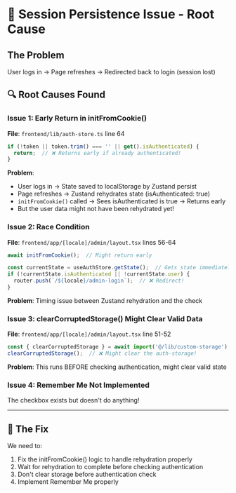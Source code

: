 # 🐛 Session Persistence Issue - Root Cause

## The Problem

User logs in → Page refreshes → Redirected back to login (session lost)

## 🔍 Root Causes Found

### Issue 1: Early Return in initFromCookie()

**File**: `frontend/lib/auth-store.ts` line 64

```typescript
if (!token || token.trim() === '' || get().isAuthenticated) {
  return;  // ❌ Returns early if already authenticated!
}
```

**Problem**: 
- User logs in → State saved to localStorage by Zustand persist
- Page refreshes → Zustand rehydrates state (isAuthenticated: true)
- `initFromCookie()` called → Sees isAuthenticated is true → Returns early
- But the user data might not have been rehydrated yet!

### Issue 2: Race Condition

**File**: `frontend/app/[locale]/admin/layout.tsx` lines 56-64

```typescript
await initFromCookie();  // Might return early

const currentState = useAuthStore.getState();  // Gets state immediately
if (!currentState.isAuthenticated || !currentState.user) {
  router.push(`/${locale}/admin-login`);  // ❌ Redirect!
}
```

**Problem**: Timing issue between Zustand rehydration and the check

### Issue 3: clearCorruptedStorage() Might Clear Valid Data

**File**: `frontend/app/[locale]/admin/layout.tsx` line 51-52

```typescript
const { clearCorruptedStorage } = await import('@/lib/custom-storage');
clearCorruptedStorage();  // ❌ Might clear the auth-storage!
```

**Problem**: This runs BEFORE checking authentication, might clear valid state

### Issue 4: Remember Me Not Implemented

The checkbox exists but doesn't do anything!

---

## 🔧 The Fix

We need to:
1. Fix the initFromCookie() logic to handle rehydration properly
2. Wait for rehydration to complete before checking authentication
3. Don't clear storage before authentication check
4. Implement Remember Me properly

